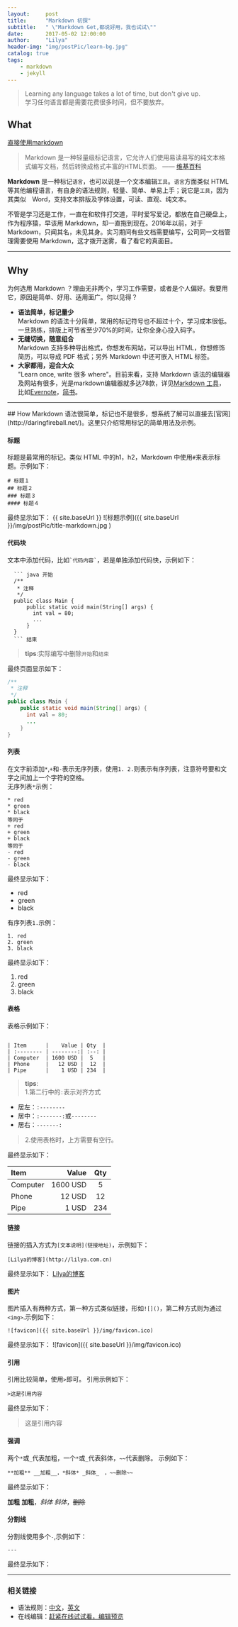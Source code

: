 ```yaml
---
layout:     post
title:      "Markdown 初探"
subtitle:   " \"Markdown Get,都说好用，我也试试\""
date:       2017-05-02 12:00:00
author:     "Lilya"
header-img: "img/postPic/learn-bg.jpg"
catalog: true
tags:
    - markdown
    - jekyll
---
```


> Learning any language takes a lot of time, but don't give up. <br>学习任何语言都是需要花费很多时间，但不要放弃。

## What

[直接使用markdown](#how)

> Markdown 是一种轻量级标记语言，它允许人们使用易读易写的纯文本格式编写文档，然后转换成格式丰富的HTML页面。    —— [维基百科](https://zh.wikipedia.org/wiki/Markdown)

**Markdown** 是一种标记`语言`，也可以说是一个文本编辑`工具`。`语言`方面类似 HTML 等其他编程语言，有自身的语法规则，轻量、简单、单易上手；说它是`工具`，因为其类似　Word，支持文本排版及字体设置，可读、直观、纯文本。

不管是学习还是工作，一直在和软件打交道，平时爱写爱记，都放在自己硬盘上，作为程序猿，早该用 Markdown，却一直拖到现在。2016年以前，对于 Markdown，只闻其名，未见其身。实习期间有些文档需要编写，公司同一文档管理需要使用 Markdown，这才拨开迷雾，看了看它的真面目。

---

## Why

为何选用 Markdown ？理由无非两个，学习工作需要，或者是个人偏好。我要用它，原因是简单、好用、适用面广。何以见得？

* **语法简单，标记量少**<br>
  Markdown 的语法十分简单，常用的标记符号也不超过十个，学习成本很低。一旦熟练，排版上可节省至少70%的时间，让你全身心投入码字。
* **无缝切换，随意组合**<br>
  Markdown 支持多种导出格式，你想发布网站，可以导出 HTML，你想修饰简历，可以导成 PDF 格式；另外 Markdown 中还可嵌入 HTML 标签。
* **大家都用，迎合大众**<br>
  "Learn once, write 很多 where"。目前来看，支持 Markdown 语法的编辑器及网站有很多，光是markdown编辑器就多达78款，详见[Markdown 工具](http://www.jianshu.com/p/5f414ddd79cf)，比如[Evernote](https://maxiang.io/)，[简书](http://www.jianshu.com/)。

---

<p id = "how"></p>
## How
Markdown 语法很简单，标记也不是很多，想系统了解可以直接去[官网](http://daringfireball.net/)。这里只介绍常用标记的简单用法及示例。

#### 标题
标题是最常用的标记。类似 HTML 中的h1，h2，Markdown 中使用`#`来表示标题。示例如下：
```
# 标题１
## 标题２
### 标题３
#### 标题４
```
最终显示如下：
{{ site.baseUrl }}
![标题示例]({{ site.baseUrl }}/img/postPic/title-markdown.jpg )

#### 代码块
文本中添加代码，比如`` `代码内容` ``，若是单独添加代码快，示例如下：
```
  ``` java 开始
  /**
   * 注释
   */
  public class Main {
      public static void main(String[] args) {
        int val = 80;
        ...   
      }
  }
  ``` 结束
```
> **tips**:实际编写中删除`开始`和`结束`

最终页面显示如下：
``` java
/**
 * 注释
 */
public class Main {
    public static void main(String[] args) {
      int val = 80;
      ...    
    }
}
```
#### 列表
在文字前添加`*`,`+`和`-`表示无序列表，使用`1. 2.`则表示有序列表，注意符号要和文字之间加上一个字符的空格。<br>
无序列表`*`示例：
```
* red
* green
* black
等同于
+ red
+ green
+ black
等同于
- red
- green
- black
```
最终显示如下：
* red
* green
* black

有序列表`1.`示例：
```
1. red
2. green
3. black
```
最终显示如下：
1. red
2. green
3. black

#### 表格
表格示例如下：
```

| Item      |    Value | Qty  |
| :-------- | --------:| :--: |  
| Computer  | 1600 USD |  5   |
| Phone     |   12 USD |  12  |
| Pipe      |    1 USD | 234  |
```
>**tips**:<br>1.第二行中的`:`表示对齐方式
* 居左：`:--------`
* 居中：`:-------:`或`--------`
* 居右：`-------:`

>2.使用表格时，上方需要有空行。

最终显示如下：

| Item      |    Value | Qty  |
| :-------- | --------:| :--: |
| Computer  | 1600 USD |  5   |
| Phone     |   12 USD |  12  |
| Pipe      |    1 USD | 234  |

#### 链接
链接的插入方式为`[文本说明](链接地址)`，示例如下：
```
[Lilya的博客](http://lilya.com.cn)
```
最终显示如下：
[Lilya的博客](http://lilya.com.cn)

#### 图片
图片插入有两种方式，第一种方式类似链接，形如`![]()`，第二种方式则为通过`<img>`.示例如下：
```
![favicon]({{ site.baseUrl }}/img/favicon.ico)
```
最终显示如下：
![favicon]({{ site.baseUrl }}/img/favicon.ico)

#### 引用

引用比较简单，使用`>`即可。
引用示例如下：

```
>这是引用内容
```
最终显示如下：
>这是引用内容

#### 强调

两个`*`或`_`代表加粗，一个`*`或`_`代表斜体，`~~`代表删除。
示例如下：

```
**加粗** __加粗__，*斜体* _斜体_　，~~删除~~
```
最终显示如下：

**加粗** __加粗__，*斜体* _斜体_，~~删除~~

#### 分割线
分割线使用多个`-`,示例如下：
```
---
```
最终显示如下：

------

### 相关链接
- 语法规则：[中文](http://www.appinn.com/markdown/#em)，[英文](http://daringfireball.net/projects/markdown/syntax)
- 在线编辑：[赶紧在线试试看，编辑预览](http://daringfireball.net/projects/markdown/dingus)
